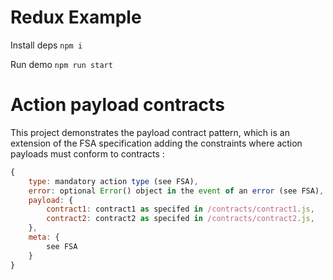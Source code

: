# Redux Example

Install deps
`npm i`

Run demo
`npm run start`

# Action payload contracts
This project demonstrates the payload contract pattern, which is an
extension of the FSA specification adding the constraints where action
payloads must conform to contracts :
```javascript
{
    type: mandatory action type (see FSA),
    error: optional Error() object in the event of an error (see FSA),
    payload: {
        contract1: contract1 as specifed in /contracts/contract1.js,
        contract2: contract2 as specifed in /contracts/contract2.js,
    },
    meta: {
        see FSA
    }
}
```
